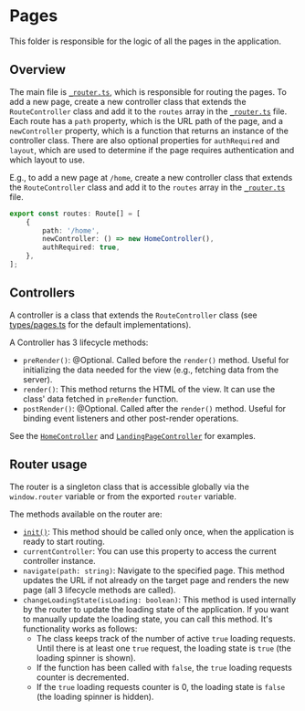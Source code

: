 # Pages

This folder is responsible for the logic of all the pages in the application.

## Overview

The main file is [`_router.ts`](./_router.ts), which is responsible for routing the pages.
To add a new page, create a new controller class that extends the `RouteController` class and add it to the `routes` array in the [`_router.ts`](./_router.ts) file.
Each route has a `path` property, which is the URL path of the page, and a `newController` property, which is a function that returns an instance of the controller class.
There are also optional properties for `authRequired` and `layout`, which are used to determine if the page requires authentication and which layout to use.

E.g., to add a new page at `/home`, create a new controller class that extends the `RouteController` class and add it to the `routes` array in the [`_router.ts`](./_router.ts) file.
```ts
export const routes: Route[] = [
	{
		path: '/home',
		newController: () => new HomeController(),
		authRequired: true,
	},
];
```

## Controllers

A controller is a class that extends the `RouteController` class (see [types/pages.ts](./types/pages.ts) for the default implementations).

A Controller has 3 lifecycle methods:

- `preRender()`: @Optional. Called before the `render()` method. Useful for initializing the data needed for the view (e.g., fetching data from the server).
- `render()`: This method returns the HTML of the view. It can use the class' data fetched in `preRender` function.
- `postRender()`: @Optional. Called after the `render()` method. Useful for binding event listeners and other post-render operations.

See the [`HomeController`](./HomeController.ts) and [`LandingPageController`](./LandingPageController.ts) for examples.


## Router usage

The router is a singleton class that is accessible globally via the `window.router` variable or from the exported `router` variable.

The methods available on the router are:

- [`init()`](./_router.ts): This method should be called only once, when the application is ready to start routing.
- `currentController`: You can use this property to access the current controller instance.
- `navigate(path: string)`: Navigate to the specified page. This method updates the URL if not already on the target page and renders the new page (all 3 lifecycle methods are called).
- `changeLoadingState(isLoading: boolean)`: This method is used internally by the router to update the loading state of the application. If you want to manually update the loading state, you can call this method. It's functionality works as follows:
  - The class keeps track of the number of active `true` loading requests. Until there is at least one `true` request, the loading state is `true` (the loading spinner is shown).
  - If the function has been called with `false`, the `true` loading requests counter is decremented.
  - If the `true` loading requests counter is 0, the loading state is `false` (the loading spinner is hidden).
